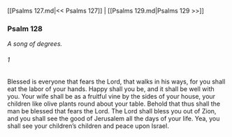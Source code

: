 [[Psalms 127.md|<< Psalms 127]]  |  [[Psalms 129.md|Psalms 129 >>]]

### Psalm 128

*A song of degrees.*

###### 1
Blessed is everyone that fears the Lord, that walks in his ways, for you shall eat the labor of your hands. Happy shall you be, and it shall be well with you. Your wife shall be as a fruitful vine by the sides of your house, your children like olive plants round about your table. Behold that thus shall the man be blessed that fears the Lord. The Lord shall bless you out of Zion, and you shall see the good of Jerusalem all the days of your life. Yea, you shall see your children’s children and peace upon Israel.